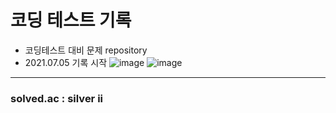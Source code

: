 # 코딩 테스트 기록
- 코딩테스트 대비 문제 repository
- 2021.07.05 기록 시작
![image](https://user-images.githubusercontent.com/60573093/126943377-bf1e7e26-6a46-4aad-8d2c-047e37f515d2.png)
![image](https://user-images.githubusercontent.com/60573093/126943636-e359f8eb-12eb-42a5-a018-29d285d94c8c.png)

---
### solved.ac : silver ii

